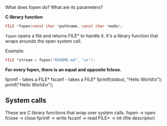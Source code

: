 What does fopen do? What are its parameters?

**C library function**

```c
FILE *fopen(const char *pathname, const char *mode);
```

`fopen` opens a file and returns FILE* to handle it.
It's a library function that wraps arounds the open system call.

Example:
```c
FILE *stream = fopen("README.md", "a+");
```

**For every fopen, there is an equal and opposite fclose.**

fprintf - takes a FILE*
fscanf - takes a FILE*
fprintf(stdout, "Hello World\n");
printf("Hello World\n");


## System calls

These are C library functions that wrap over system calls.
fopen -> open
fclose -> close
fprintf -> write
fscanf -> read
FILE* -> int (file descriptor)

